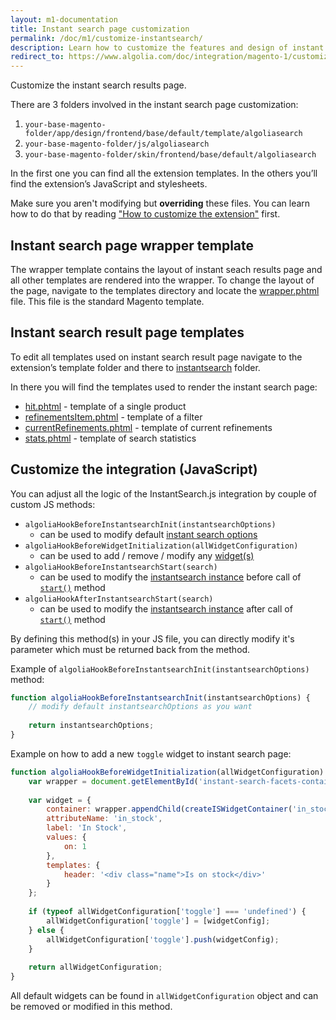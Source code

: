```yaml
---
layout: m1-documentation
title: Instant search page customization
permalink: /doc/m1/customize-instantsearch/
description: Learn how to customize the features and design of instant search results page in Algolia extension for Magento
redirect_to: https://www.algolia.com/doc/integration/magento-1/customize/instant-search-page/
---
```


Customize the instant search results page.

There are 3 folders involved in the instant search page customization:

1. `your-base-magento-folder/app/design/frontend/base/default/template/algoliasearch`
2. `your-base-magento-folder/js/algoliasearch`
3. `your-base-magento-folder/skin/frontend/base/default/algoliasearch`

In the first one you can find all the extension templates. In the others you’ll find the extension’s JavaScript and stylesheets.

<div class="alert alert-warning">
    Make sure you aren't modifying but <strong>overriding</strong> these files. You can learn how to do that by reading <a href="/magento/doc/m1/customize-extension/">"How to customize the extension"</a> first.
</div>

## Instant search page wrapper template

The wrapper template contains the layout of instant seach results page and all other templates are rendered into the wrapper.
To change the layout of the page, navigate to the templates directory and locate the [wrapper.phtml](https://github.com/algolia/algoliasearch-magento/blob/master/app/design/frontend/base/default/template/algoliasearch/instantsearch/wrapper.phtml) file. This file is the standard Magento template.

## Instant search result page templates

To edit all templates used on instant search result page navigate to the extension’s template folder and there to [instantsearch](https://github.com/algolia/algoliasearch-magento/tree/master/app/design/frontend/base/default/template/algoliasearch/instantsearch) folder.

In there you will find the templates used to render the instant search page:

* [hit.phtml](https://github.com/algolia/algoliasearch-magento/blob/master/app/design/frontend/base/default/template/algoliasearch/instantsearch/hit.phtml) - template of a single product
* [refinementsItem.phtml](https://github.com/algolia/algoliasearch-magento/blob/master/app/design/frontend/base/default/template/algoliasearch/instantsearch/refinementsItem.phtml) - template of a filter
* [currentRefinements.phtml](https://github.com/algolia/algoliasearch-magento/blob/master/app/design/frontend/base/default/template/algoliasearch/instantsearch/currentRefinements.phtml) - template of current refinements
* [stats.phtml](https://github.com/algolia/algoliasearch-magento/blob/master/app/design/frontend/base/default/template/algoliasearch/instantsearch/stats.phtml) - template of search statistics

## Customize the integration (JavaScript)

You can adjust all the logic of the InstantSearch.js integration by couple of custom JS methods:

- `algoliaHookBeforeInstantsearchInit(instantsearchOptions)`
	- can be used to modify default [instant search options](https://community.algolia.com/instantsearch.js/documentation/#initialization)
- `algoliaHookBeforeWidgetInitialization(allWidgetConfiguration)`
    - can be used to add / remove / modify any [widget(s)](https://community.algolia.com/instantsearch.js/documentation/#widgets)
- `algoliaHookBeforeInstantsearchStart(search)`
    - can be used to modify the [instantsearch instance](https://community.algolia.com/instantsearch.js/documentation/#initialization) before call of [`start()`](https://community.algolia.com/instantsearch.js/documentation/#start) method
- `algoliaHookAfterInstantsearchStart(search)`
    - can be used to modify the [instantsearch instance](https://community.algolia.com/instantsearch.js/documentation/#initialization) after call of [`start()`](https://community.algolia.com/instantsearch.js/documentation/#start) method

By defining this method(s) in your JS file, you can directly modify it's parameter which must be returned back from the method.

Example of `algoliaHookBeforeInstantsearchInit(instantsearchOptions)` method:

```js
function algoliaHookBeforeInstantsearchInit(instantsearchOptions) {
    // modify default instantsearchOptions as you want
    
    return instantsearchOptions;
}
```

Example on how to add a new `toggle` widget to instant search page:

```js
function algoliaHookBeforeWidgetInitialization(allWidgetConfiguration) {
    var wrapper = document.getElementById('instant-search-facets-container');
    
    var widget = {
        container: wrapper.appendChild(createISWidgetContainer('in_stock')),
        attributeName: 'in_stock',
        label: 'In Stock',
        values: {
            on: 1
        },
        templates: {
            header: '<div class="name">Is on stock</div>'
        }
    };
    
    if (typeof allWidgetConfiguration['toggle'] === 'undefined') {
        allWidgetConfiguration['toggle'] = [widgetConfig];
    } else {
        allWidgetConfiguration['toggle'].push(widgetConfig);
    }
    
    return allWidgetConfiguration;
}
```

All default widgets can be found in `allWidgetConfiguration` object and can be removed or modified in this method.
